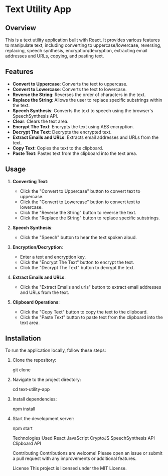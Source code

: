 # Text Utility App

## Overview

This is a text utility application built with React. It provides various features to manipulate text, including converting to uppercase/lowercase, reversing, replacing, speech synthesis, encryption/decryption, extracting email addresses and URLs, copying, and pasting text.

## Features

- **Convert to Uppercase**: Converts the text to uppercase.
- **Convert to Lowercase**: Converts the text to lowercase.
- **Reverse the String**: Reverses the order of characters in the text.
- **Replace the String**: Allows the user to replace specific substrings within the text.
- **Speech Synthesis**: Converts the text to speech using the browser's SpeechSynthesis API.
- **Clear**: Clears the text area.
- **Encrypt The Text**: Encrypts the text using AES encryption.
- **Decrypt The Text**: Decrypts the encrypted text.
- **Extract Emails and URLs**: Extracts email addresses and URLs from the text.
- **Copy Text**: Copies the text to the clipboard.
- **Paste Text**: Pastes text from the clipboard into the text area.

## Usage

1. **Converting Text**:
   - Click the "Convert to Uppercase" button to convert text to uppercase.
   - Click the "Convert to Lowercase" button to convert text to lowercase.
   - Click the "Reverse the String" button to reverse the text.
   - Click the "Replace the String" button to replace specific substrings.

2. **Speech Synthesis**:
   - Click the "Speech" button to hear the text spoken aloud.

3. **Encryption/Decryption**:
   - Enter a text and encryption key.
   - Click the "Encrypt The Text" button to encrypt the text.
   - Click the "Decrypt The Text" button to decrypt the text.

4. **Extract Emails and URLs**:
   - Click the "Extract Emails and urls" button to extract email addresses and URLs from the text.

5. **Clipboard Operations**:
   - Click the "Copy Text" button to copy the text to the clipboard.
   - Click the "Paste Text" button to paste text from the clipboard into the text area.

## Installation

To run the application locally, follow these steps:

1. Clone the repository:

   git clone <repository-url>

2. Navigate to the project directory:

    cd text-utility-app

3. Install dependencies:

    npm install

4. Start the development server:

    npm start


    Technologies Used
    React
    JavaScript
    CryptoJS
    SpeechSynthesis API
    Clipboard API

    Contributing
Contributions are welcome! Please open an issue or submit a pull request with any improvements or additional features.

    License
    This project is licensed under the MIT License.




